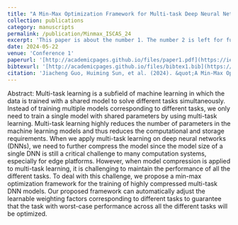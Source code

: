 ```yaml
---
title: "A Min-Max Optimization Framework for Multi-task Deep Neural Network Compression"
collection: publications
category: manuscripts
permalink: /publication/Minmax_ISCAS_24
excerpt: 'This paper is about the number 1. The number 2 is left for future work.'
date: 2024-05-22
venue: 'Conference 1'
paperurl: '[http://academicpages.github.io/files/paper1.pdf](https://ieeexplore.ieee.org/abstract/document/10557958)'
bibtexurl: '[http://academicpages.github.io/files/bibtex1.bib](https://scholar.googleusercontent.com/scholar.bib?q=info:EGkHfZxwl5MJ:scholar.google.com/&output=citation&scisdr=CgLp_XGoEK-M0YhYQQ8:AAZF9b8AAAAAaDteWQ-wO2m3dQQcH2lPbPfiDI8&scisig=AAZF9b8AAAAAaDteWVPGxeDLsrh1jP_KN5_xdqU&scisf=4&ct=citation&cd=-1&hl=zh-CN)'
citation: 'Jiacheng Guo, Huiming Sun, et al. (2024). &quot;A Min-Max Optimization Framework for Multi-task Deep Neural Network Compression.&quot; <i>2024 IEEE International Symposium on Circuits and Systems (ISCAS), 2024</i>. 1(1).'
---
```

Abstract: Multi-task learning is a subfield of machine learning in which the data is trained with a shared model to solve different tasks simultaneously. Instead of training multiple models corresponding to different tasks, we only need to train a single model with shared parameters by using multi-task learning. Multi-task learning highly reduces the number of parameters in the machine learning models and thus reduces the computational and storage requirements. When we apply multi-task learning on deep neural networks (DNNs), we need to further compress the model since the model size of a single DNN is still a critical challenge to many computation systems, especially for edge platforms. However, when model compression is applied to multi-task learning, it is challenging to maintain the performance of all the different tasks. To deal with this challenge, we propose a min-max optimization framework for the training of highly compressed multi-task DNN models. Our proposed framework can automatically adjust the learnable weighting factors corresponding to different tasks to guarantee that the task with worst-case performance across all the different tasks will be optimized.

